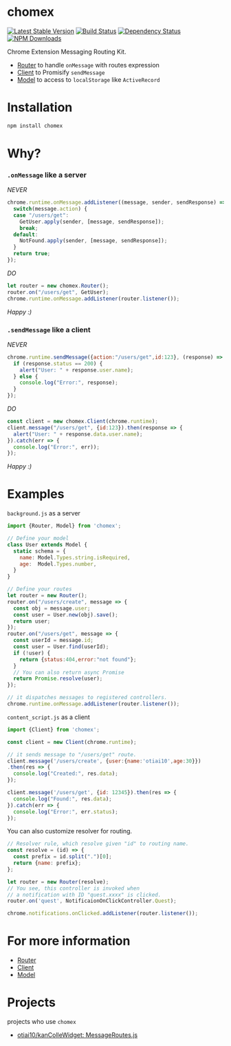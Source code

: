 chomex
========

[![Latest Stable Version](https://img.shields.io/npm/v/chomex.svg)](https://www.npmjs.com/package/chomex)
[![Build Status](https://travis-ci.org/otiai10/chomex.svg?branch=master)](https://travis-ci.org/otiai10/chomex) [![Dependency Status](https://gemnasium.com/badges/github.com/otiai10/chomex.svg)](https://gemnasium.com/github.com/otiai10/chomex)
[![NPM Downloads](https://img.shields.io/npm/dt/chomex.svg)](https://www.npmjs.com/package/chomex)

Chrome Extension Messaging Routing Kit.

- [Router](https://github.com/otiai10/chomex/tree/master/src/Router/README.md) to handle `onMessage` with routes expression
- [Client](https://github.com/otiai10/chomex/tree/master/src/Client/README.md) to Promisify `sendMessage`
- [Model](https://github.com/otiai10/chomex/tree/master/src/Model/README.md) to access to `localStorage` like `ActiveRecord`

# Installation

```sh
npm install chomex
```

# Why?

### `.onMessage` like a server

_NEVER_

```javascript
chrome.runtime.onMessage.addListener((message, sender, sendResponse) => {
  switch(message.action) {
  case "/users/get":
    GetUser.apply(sender, [message, sendResponse]);
    break;
  default:
    NotFound.apply(sender, [message, sendResponse]);
  }
  return true;
});
```

_DO_

```javascript
let router = new chomex.Router();
router.on("/users/get", GetUser);
chrome.runtime.onMessage.addListener(router.listener());
```

_Happy :)_

### `.sendMessage` like a client

_NEVER_

```js
chrome.runtime.sendMessage({action:"/users/get",id:123}, (response) => {
  if (response.status == 200) {
    alert("User: " + response.user.name);
  } else {
    console.log("Error:", response);
  }
});
```

_DO_

```js
const client = new chomex.Client(chrome.runtime);
client.message("/users/get", {id:123}).then(response => {
  alert("User: " + response.data.user.name);
}).catch(err => {
  console.log("Error:", err));
});
```

_Happy :)_

# Examples

`background.js` as a server

```javascript
import {Router, Model} from 'chomex';

// Define your model
class User extends Model {
  static schema = {
    name: Model.Types.string.isRequired,
    age:  Model.Types.number,
  }
}

// Define your routes
let router = new Router();
router.on("/users/create", message => {
  const obj = message.user;
  const user = User.new(obj).save();
  return user;
});
router.on("/users/get", message => {
  const userId = message.id;
  const user = User.find(userId);
  if (!user) {
    return {status:404,error:"not found"};
  }
  // You can also return async Promise
  return Promise.resolve(user);
});

// it dispatches messages to registered controllers.
chrome.runtime.onMessage.addListener(router.listener());
```

`content_script.js` as a client

```javascript
import {Client} from 'chomex';

const client = new Client(chrome.runtime);

// it sends message to "/users/get" route.
client.message('/users/create', {user:{name:'otiai10',age:30}})
.then(res => {
  console.log("Created:", res.data);
});

client.message('/users/get', {id: 12345}).then(res => {
  console.log("Found:", res.data);
}).catch(err => {
  console.log("Error:", err.status);
});
```

You can also customize resolver for routing.

```javascript
// Resolver rule, which resolve given "id" to routing name.
const resolve = (id) => {
  const prefix = id.split(".")[0];
  return {name: prefix};
};

let router = new Router(resolve);
// You see, this controller is invoked when
// a notification with ID "quest.xxxx" is clicked.
router.on('quest', NotificaionOnClickController.Quest);

chrome.notifications.onClicked.addListener(router.listener());
```

# For more information

- [Router](https://github.com/otiai10/chomex/tree/master/src/Router/README.md)
- [Client](https://github.com/otiai10/chomex/tree/master/src/Client/README.md)
- [Model](https://github.com/otiai10/chomex/tree/master/src/Model/README.md)

# Projects

projects who use `chomex`

- [otiai10/kanColleWidget: MessageRoutes.js](https://github.com/otiai10/kanColleWidget/blob/master/src/js/Application/Routes/MessageRoutes.js)
